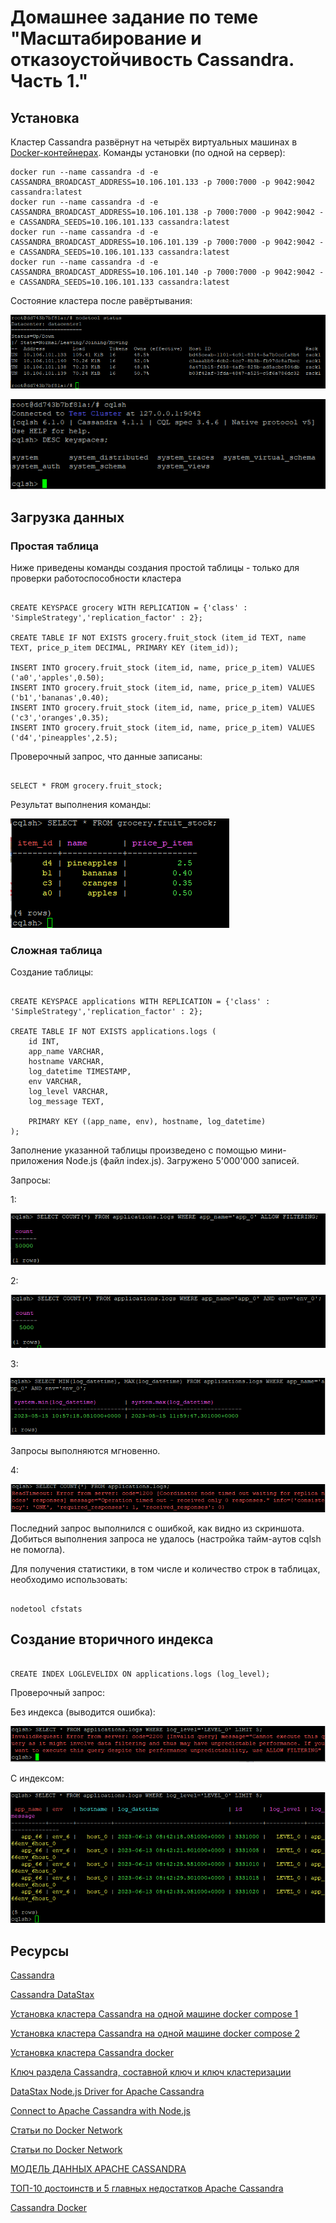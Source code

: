 # Домашнее задание по теме "Масштабирование и отказоустойчивость Cassandra. Часть 1."

## Установка

Кластер Cassandra развёрнут на четырёх виртуальных машинах в [Docker-контейнерах](https://hub.docker.com/_/cassandra).
Команды установки (по одной на сервер):
```
docker run --name cassandra -d -e CASSANDRA_BROADCAST_ADDRESS=10.106.101.133 -p 7000:7000 -p 9042:9042 cassandra:latest
docker run --name cassandra -d -e CASSANDRA_BROADCAST_ADDRESS=10.106.101.138 -p 7000:7000 -p 9042:9042 -e CASSANDRA_SEEDS=10.106.101.133 cassandra:latest
docker run --name cassandra -d -e CASSANDRA_BROADCAST_ADDRESS=10.106.101.139 -p 7000:7000 -p 9042:9042 -e CASSANDRA_SEEDS=10.106.101.133 cassandra:latest
docker run --name cassandra -d -e CASSANDRA_BROADCAST_ADDRESS=10.106.101.140 -p 7000:7000 -p 9042:9042 -e CASSANDRA_SEEDS=10.106.101.133 cassandra:latest
```
Состояние кластера после равёртывания:

![Cassandrs кластер](./task06-cluster-status.PNG)

![Cassandrs кластер](./task06-cluster-sqlsh-connect.PNG)

## Загрузка данных

### Простая таблица

Ниже приведены команды создания простой таблицы - только для проверки работоспособности кластера

```

CREATE KEYSPACE grocery WITH REPLICATION = {'class' : 'SimpleStrategy','replication_factor' : 2};
 
CREATE TABLE IF NOT EXISTS grocery.fruit_stock (item_id TEXT, name TEXT, price_p_item DECIMAL, PRIMARY KEY (item_id));
 
INSERT INTO grocery.fruit_stock (item_id, name, price_p_item) VALUES ('a0','apples',0.50);
INSERT INTO grocery.fruit_stock (item_id, name, price_p_item) VALUES ('b1','bananas',0.40);
INSERT INTO grocery.fruit_stock (item_id, name, price_p_item) VALUES ('c3','oranges',0.35);
INSERT INTO grocery.fruit_stock (item_id, name, price_p_item) VALUES ('d4','pineapples',2.5);

```

Проверочный запрос, что данные записаны:
```

SELECT * FROM grocery.fruit_stock;

```

Результат выполнения команды:

![simple-table](./task06-simple-table.PNG)

### Сложная таблица

Создание таблицы:

```

CREATE KEYSPACE applications WITH REPLICATION = {'class' : 'SimpleStrategy','replication_factor' : 2};

CREATE TABLE IF NOT EXISTS applications.logs (
    id INT,
    app_name VARCHAR,
    hostname VARCHAR,
    log_datetime TIMESTAMP,
    env VARCHAR,
    log_level VARCHAR,
    log_message TEXT,

    PRIMARY KEY ((app_name, env), hostname, log_datetime)
);

```

Заполнение указанной таблицы произведено с помощью мини-приложения Node.js (файл index.js). Загружено 5'000'000 записей.

Запросы:

1:

![request-1](./task06-request-1.PNG)

2:

![request-2](./task06-request-2.PNG)

3:

![request-3](./task06-request-3.PNG)

Запросы выполняются мгновенно.

4:

![request-4](./task06-request-4.PNG)

Последний запрос выполнился с ошибкой, как видно из скриншота. Добиться выполнения запроса не удалось (настройка тайм-аутов cqlsh
не помогла).

Для получения статистики, в том числе и количество строк в таблицах, необходимо использовать: 
```

nodetool cfstats

```

## Создание вторичного индекса

```

CREATE INDEX LOGLEVELIDX ON applications.logs (log_level);

```

Проверочный запрос:

Без индекса (выводится ошибка):

![request-5](./task06-request-6.PNG)

С индексом:

![request-5](./task06-request-5.PNG)

## Ресурсы

[Cassandra](https://cassandra.apache.org/_/index.html)

[Cassandra DataStax](https://docs.datastax.com/en/cassandra-oss/3.x/index.html)

[Установка кластера Cassandra на одной машине docker compose 1](https://gist.github.com/naumanbadar/aad6a25974b30adcb3c89b5f868627da)

[Установка кластера Cassandra на одной машине docker compose 2](https://kayaerol84.medium.com/cassandra-cluster-management-with-docker-compose-40265d9de076)

[Установка кластера Cassandra docker](https://hub.docker.com/_/cassandra)

[Ключ раздела Cassandra, составной ключ и ключ кластеризации](https://www.baeldung.com/cassandra-keys)

[DataStax Node.js Driver for Apache Cassandra](https://docs.datastax.com/en/developer/nodejs-driver/4.3/)

[Connect to Apache Cassandra with Node.js](https://www.instaclustr.com/support/documentation/cassandra/using-cassandra/connect-to-cassandra-with-node-js/)

[Статьи по Docker Network](https://accesto.com/blog/docker-networks-explained-part-1/)

[Статьи по Docker Network](https://accesto.com/blog/docker-networks-explained-part-2/)

[МОДЕЛЬ ДАННЫХ APACHE CASSANDRA](https://www.bigdataschool.ru/wiki/cassandra)

[ТОП-10 достоинств и 5 главных недостатков Apache Cassandra](https://www.bigdataschool.ru/blog/cassandra-key-features.html)

[Cassandra Docker](https://hub.docker.com/_/cassandra)
